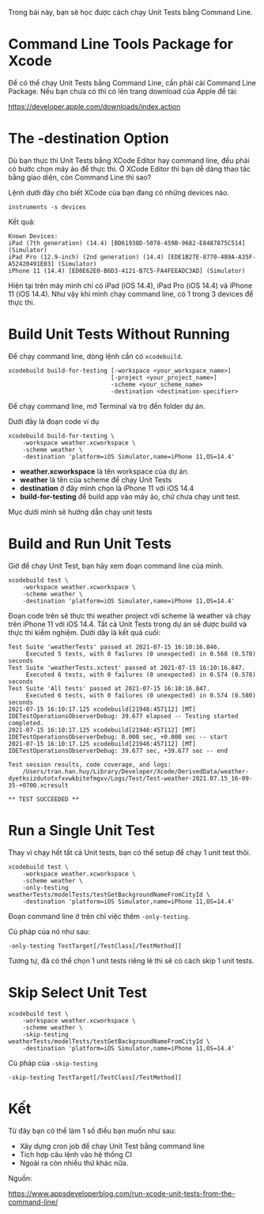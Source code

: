 Trong bài này, bạn sẽ học được cách chạy Unit Tests bằng Command Line.

# Command Line Tools Package for Xcode

Để có thể chạy Unit Tests bằng Command Line, cần phải cài Command Line Package. Nếu bạn chưa có thì có lên trang download của Apple để tải: 

https://developer.apple.com/downloads/index.action

# The -destination Option
Dù bạn thực thi Unit Tests bằng XCode Editor hay command line, đều phải có bước chọn máy ảo để thực thi. Ở XCode Editor thì bạn dễ dàng thao tác bằng giao diện, còn Command Line thì sao? 

Lệnh dưới đây cho biết XCode của bạn đang có những devices nào.
```
instruments -s devices
```

Kết quả:
```
Known Devices:
iPad (7th generation) (14.4) [BD61938D-5078-459B-9682-E8487875C514] (Simulator)
iPad Pro (12.9-inch) (2nd generation) (14.4) [EDE1B27E-8770-489A-A35F-A52420491E03] (Simulator)
iPhone 11 (14.4) [ED0E62E0-B6D3-4121-B7C5-FA4FEEADC3AD] (Simulator)
```
Hiện tại trên máy mình chỉ có iPad (iOS 14.4), iPad Pro (iOS 14.4) và iPhone 11 (iOS 14.4). Như vậy khi mình chạy command line, có 1 trong 3 devices để thực thi.

# Build Unit Tests Without Running
Để chạy command line, dòng lệnh cần có `xcodebuild`.

```
xcodebuild build-for-testing [-workspace <your_workspace_name>]
                             [-project <your_project_name>]
                             -scheme <your_scheme_name>
                             -destination <destination-specifier>
```

Để chạy command line, mở Terminal và trọ đến folder dự án.

Dưới đây là đoạn code ví dụ 

```
xcodebuild build-for-testing \
    -workspace weather.xcworkspace \
    -scheme weather \
    -destination 'platform=iOS Simulator,name=iPhone 11,OS=14.4'
```

- **weather.xcworkspace** là tên workspace của dự án.
- **weather** là tên của scheme để chạy Unit Tests
- **destination** ở đây mình chọn là iPhone 11 với iOS 14.4
- **build-for-testing** để build app vào máy ảo, chứ chưa chạy unit test.

Mục dưới mình sẽ hướng dẫn chạy unit tests
# Build and Run Unit Tests
Giờ để chạy Unit Test, bạn hãy xem đoạn command line của mình.
```
xcodebuild test \
    -workspace weather.xcworkspace \
    -scheme weather \
    -destination 'platform=iOS Simulator,name=iPhone 11,OS=14.4'
```

Đoạn code trên sẽ thực thi weather project với scheme là weather và chạy trên iPhone 11 với iOS 14.4. Tất cả Unit Tests trong dự án sẽ được build và thực thi kiểm nghiệm. Dưới dây là kết quả cuối:

```
Test Suite 'weatherTests' passed at 2021-07-15 16:10:16.846.
	 Executed 5 tests, with 0 failures (0 unexpected) in 0.568 (0.570) seconds
Test Suite 'weatherTests.xctest' passed at 2021-07-15 16:10:16.847.
	 Executed 6 tests, with 0 failures (0 unexpected) in 0.574 (0.578) seconds
Test Suite 'All tests' passed at 2021-07-15 16:10:16.847.
	 Executed 6 tests, with 0 failures (0 unexpected) in 0.574 (0.580) seconds
2021-07-15 16:10:17.125 xcodebuild[21946:457112] [MT] IDETestOperationsObserverDebug: 39.677 elapsed -- Testing started completed.
2021-07-15 16:10:17.125 xcodebuild[21946:457112] [MT] IDETestOperationsObserverDebug: 0.000 sec, +0.000 sec -- start
2021-07-15 16:10:17.125 xcodebuild[21946:457112] [MT] IDETestOperationsObserverDebug: 39.677 sec, +39.677 sec -- end

Test session results, code coverage, and logs:
	/Users/tran.han.huy/Library/Developer/Xcode/DerivedData/weather-dyetksizdutotxfxvwkbitefmgxv/Logs/Test/Test-weather-2021.07.15_16-09-35-+0700.xcresult

** TEST SUCCEEDED **
```

# Run a Single Unit Test
Thay vì chạy hết tất cả Unit tests, bạn có thể setup để chạy 1 unit test thôi.

```
xcodebuild test \
    -workspace weather.xcworkspace \
    -scheme weather \
    -only-testing weatherTests/modelTests/testGetBackgroundNameFromCityId \
    -destination 'platform=iOS Simulator,name=iPhone 11,OS=14.4'
```

Đoạn command line ở trên chỉ việc thêm `-only-testing`. 

Cú pháp của nó như sau:

```
-only-testing TestTarget[/TestClass[/TestMethod]]
```

Tương tự, đã có thể chọn 1 unit tests riêng lẻ thì sẽ có cách skip 1 unit tests.

# Skip Select Unit Test
```
xcodebuild test \
    -workspace weather.xcworkspace \
    -scheme weather \
    -skip-testing weatherTests/modelTests/testGetBackgroundNameFromCityId \
    -destination 'platform=iOS Simulator,name=iPhone 11,OS=14.4'
```

Cú pháp của `-skip-testing`

```
-skip-testing TestTarget[/TestClass[/TestMethod]]
```

# Kết
Từ đây bạn có thể làm 1 số điều bạn muốn như sau:
- Xây dựng cron job để chạy Unit Test bằng command line
- Tích hợp câu lệnh vào hệ thống CI
- Ngoài ra còn nhiều thứ khác nữa.

Nguồn:

https://www.appsdeveloperblog.com/run-xcode-unit-tests-from-the-command-line/